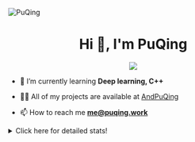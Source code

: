 ![PuQing](https://user-images.githubusercontent.com/27223114/171565019-9a56fae6-b08b-421f-99db-7e830da42371.png)

<h1 align="center">Hi 👋, I'm PuQing</h1>

<p align="center">
  <img src="https://github-widgetbox.vercel.app/api/profile?username=AndPuQing&data=followers,repositories,stars,commits"/>
</p>

- 🌱 I’m currently learning **Deep learning, C++**

- 👨‍💻 All of my projects are available at [AndPuQing](https://github.com/AndPuQing)

- 📫 How to reach me **me@puqing.work**

<details>
<summary>Click here for detailed stats!</summary>

<!--START_SECTION:waka-->
**I'm a Night 🦉** 

```text
🌞 Morning    41 commits     ██░░░░░░░░░░░░░░░░░░░░░░░   10.93% 
🌆 Daytime    129 commits    ████████░░░░░░░░░░░░░░░░░   34.4% 
🌃 Evening    111 commits    ███████░░░░░░░░░░░░░░░░░░   29.6% 
🌙 Night      94 commits     ██████░░░░░░░░░░░░░░░░░░░   25.07%

```


📊 **This Week I Spent My Time On** 

```text
💬 Programming Languages: 
JavaScript               2 hrs 58 mins       ████████████████████░░░░░   82.76% 
C                        20 mins             ██░░░░░░░░░░░░░░░░░░░░░░░   9.32% 
Python                   9 mins              █░░░░░░░░░░░░░░░░░░░░░░░░   4.43% 
Git                      6 mins              ░░░░░░░░░░░░░░░░░░░░░░░░░   2.82% 
Git Config               1 min               ░░░░░░░░░░░░░░░░░░░░░░░░░   0.51%

🔥 Editors: 
VS Code                  3 hrs 35 mins       █████████████████████████   100.0%

💻 Operating System: 
Windows                  2 hrs 33 mins       █████████████████░░░░░░░░   71.36% 
Mac                      1 hr 1 min          ███████░░░░░░░░░░░░░░░░░░   28.64%

```


<!--END_SECTION:waka-->
</details>
